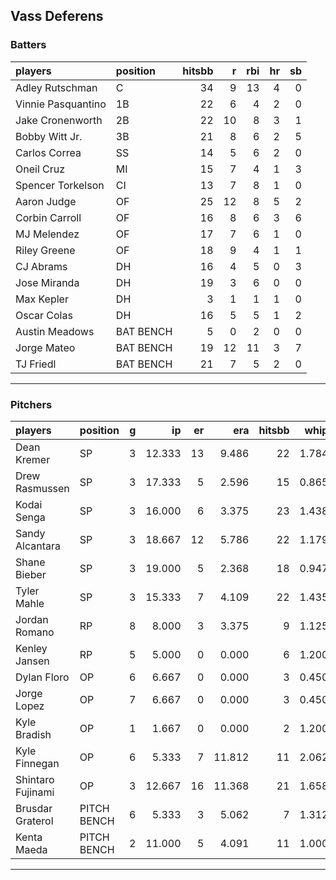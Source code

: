 ## Vass Deferens

### Batters

 
|players            |position  | hitsbb|  r| rbi| hr| sb| 
|:------------------|:---------|------:|--:|---:|--:|--:| 
|Adley Rutschman    |C         |     34|  9|  13|  4|  0| 
|Vinnie Pasquantino |1B        |     22|  6|   4|  2|  0| 
|Jake Cronenworth   |2B        |     22| 10|   8|  3|  1| 
|Bobby Witt Jr.     |3B        |     21|  8|   6|  2|  5| 
|Carlos Correa      |SS        |     14|  5|   6|  2|  0| 
|Oneil Cruz         |MI        |     15|  7|   4|  1|  3| 
|Spencer Torkelson  |CI        |     13|  7|   8|  1|  0| 
|Aaron Judge        |OF        |     25| 12|   8|  5|  2| 
|Corbin Carroll     |OF        |     16|  8|   6|  3|  6| 
|MJ Melendez        |OF        |     17|  7|   6|  1|  0| 
|Riley Greene       |OF        |     18|  9|   4|  1|  1| 
|CJ Abrams          |DH        |     16|  4|   5|  0|  3| 
|Jose Miranda       |DH        |     19|  3|   6|  0|  0| 
|Max Kepler         |DH        |      3|  1|   1|  1|  0| 
|Oscar Colas        |DH        |     16|  5|   5|  1|  2| 
|Austin Meadows     |BAT BENCH |      5|  0|   2|  0|  0| 
|Jorge Mateo        |BAT BENCH |     19| 12|  11|  3|  7| 
|TJ Friedl          |BAT BENCH |     21|  7|   5|  2|  0| 


* * *

### Pitchers

 
|players           |position    |  g|     ip| er|    era| hitsbb|  whip| so|  w| sv| 
|:-----------------|:-----------|--:|------:|--:|------:|------:|-----:|--:|--:|--:| 
|Dean Kremer       |SP          |  3| 12.333| 13|  9.486|     22| 1.784|  8|  0|  0| 
|Drew Rasmussen    |SP          |  3| 17.333|  5|  2.596|     15| 0.865| 19|  2|  0| 
|Kodai Senga       |SP          |  3| 16.000|  6|  3.375|     23| 1.438| 21|  2|  0| 
|Sandy Alcantara   |SP          |  3| 18.667| 12|  5.786|     22| 1.179| 11|  1|  0| 
|Shane Bieber      |SP          |  3| 19.000|  5|  2.368|     18| 0.947| 14|  1|  0| 
|Tyler Mahle       |SP          |  3| 15.333|  7|  4.109|     22| 1.435| 18|  1|  0| 
|Jordan Romano     |RP          |  8|  8.000|  3|  3.375|      9| 1.125| 10|  2|  6| 
|Kenley Jansen     |RP          |  5|  5.000|  0|  0.000|      6| 1.200|  7|  1|  4| 
|Dylan Floro       |OP          |  6|  6.667|  0|  0.000|      3| 0.450|  7|  1|  0| 
|Jorge Lopez       |OP          |  7|  6.667|  0|  0.000|      3| 0.450|  7|  1|  1| 
|Kyle Bradish      |OP          |  1|  1.667|  0|  0.000|      2| 1.200|  2|  0|  0| 
|Kyle Finnegan     |OP          |  6|  5.333|  7| 11.812|     11| 2.062|  3|  0|  2| 
|Shintaro Fujinami |OP          |  3| 12.667| 16| 11.368|     21| 1.658| 10|  0|  0| 
|Brusdar Graterol  |PITCH BENCH |  6|  5.333|  3|  5.062|      7| 1.312|  3|  0|  0| 
|Kenta Maeda       |PITCH BENCH |  2| 11.000|  5|  4.091|     11| 1.000| 12|  0|  0| 


* * *


